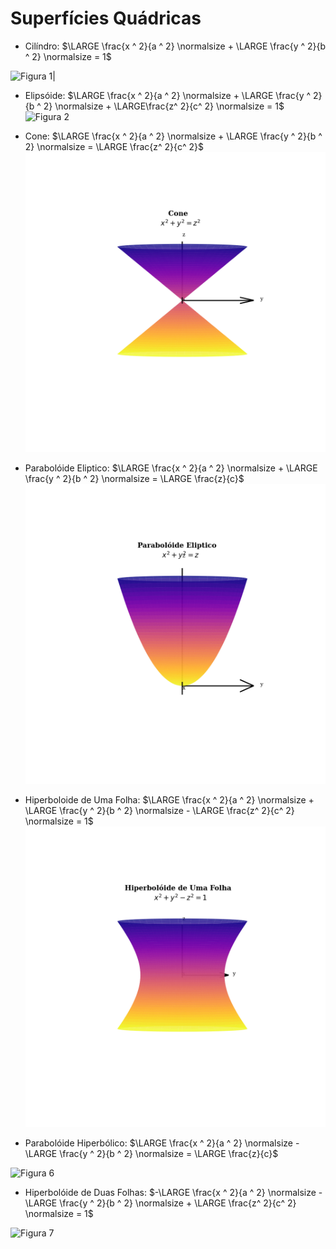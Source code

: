 # Superfícies Quádricas

- Cilíndro:
$\LARGE \frac{x ^ 2}{a ^ 2} \normalsize + \LARGE \frac{y ^ 2}{b ^ 2} \normalsize = 1$  

![Figura 1|](../images/quadricas_cilindro.gif)

- Elipsóide:
$\LARGE \frac{x ^ 2}{a ^ 2} \normalsize + \LARGE \frac{y ^ 2}{b ^ 2} \normalsize + \LARGE\frac{z^ 2}{c^ 2} \normalsize = 1$  
![Figura 2](../images/quadricas_elipsoide.gif)

- Cone:
$\LARGE \frac{x ^ 2}{a ^ 2} \normalsize + \LARGE \frac{y ^ 2}{b ^ 2} \normalsize = \LARGE \frac{z^ 2}{c^ 2}$  
![Figura 3](../images/quadricas_cone.gif)
  
- Parabolóide Eliptico:
$\LARGE \frac{x ^ 2}{a ^ 2} \normalsize + \LARGE \frac{y ^ 2}{b ^ 2} \normalsize = \LARGE \frac{z}{c}$  
![Figura 4](../images/quadricas_para_eli.gif)
  
- Hiperboloide de Uma Folha:
$\LARGE \frac{x ^ 2}{a ^ 2} \normalsize + \LARGE \frac{y ^ 2}{b ^ 2} \normalsize - \LARGE \frac{z^ 2}{c^ 2} \normalsize = 1$  
![Figura 5](../images/quadricas_hiper_1.gif)
  
- Parabolóide Hiperbólico:
$\LARGE \frac{x ^ 2}{a ^ 2} \normalsize - \LARGE \frac{y ^ 2}{b ^ 2} \normalsize = \LARGE \frac{z}{c}$  

![Figura 6](../images/quadricas_hiper_2.gif)
  
- Hiperbolóide de Duas Folhas:
$-\LARGE \frac{x ^ 2}{a ^ 2} \normalsize - \LARGE \frac{y ^ 2}{b ^ 2} \normalsize + \LARGE \frac{z^ 2}{c^ 2} \normalsize = 1$

![Figura 7](../images/quadricas_animacao_(1).gif)
